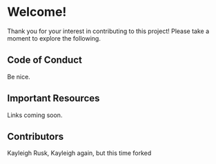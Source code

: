 # Welcome!
Thank you for your interest in contributing to this project! Please take a moment to explore the following.

## Code of Conduct
Be nice.

## Important Resources
Links coming soon.

## Contributors
Kayleigh Rusk, Kayleigh again, but this time forked
